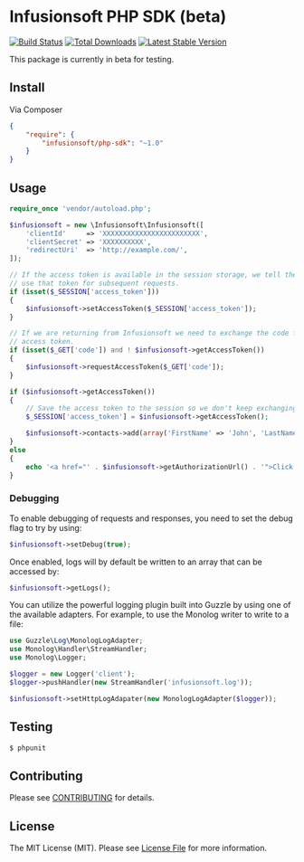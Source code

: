 # Infusionsoft PHP SDK (beta)

[![Build Status](https://travis-ci.org/infusionsoft/infusionsoft-php.png?branch=master)](https://travis-ci.org/infusionsoft/php-sdk)
[![Total Downloads](https://poser.pugx.org/infusionsoft/php-sdk/downloads.png)](https://packagist.org/packages/infusionsoft/php-sdk)
[![Latest Stable Version](https://poser.pugx.org/infusionsoft/php-sdk/v/stable.png)](https://packagist.org/packages/infusionsoft/php-sdk)

This package is currently in beta for testing.

## Install

Via Composer

``` json
{
    "require": {
        "infusionsoft/php-sdk": "~1.0"
    }
}
```


## Usage

```php
require_once 'vendor/autoload.php';

$infusionsoft = new \Infusionsoft\Infusionsoft([
	'clientId'     => 'XXXXXXXXXXXXXXXXXXXXXXXX',
	'clientSecret' => 'XXXXXXXXXX',
	'redirectUri'  => 'http://example.com/',
]);

// If the access token is available in the session storage, we tell the SDK to
// use that token for subsequent requests.
if (isset($_SESSION['access_token']))
{
	$infusionsoft->setAccessToken($_SESSION['access_token']);
}

// If we are returning from Infusionsoft we need to exchange the code for an
// access token.
if (isset($_GET['code']) and ! $infusionsoft->getAccessToken())
{
	$infusionsoft->requestAccessToken($_GET['code']);
}

if ($infusionsoft->getAccessToken())
{
	// Save the access token to the session so we don't keep exchanging the code
	$_SESSION['access_token'] = $infusionsoft->getAccessToken();

	$infusionsoft->contacts->add(array('FirstName' => 'John', 'LastName' => 'Doe'));
}
else
{
	echo '<a href="' . $infusionsoft->getAuthorizationUrl() . '">Click here to authorize</a>';
}
```

### Debugging

To enable debugging of requests and responses, you need to set the debug flag to try by using:

```php
$infusionsoft->setDebug(true);
```

Once enabled, logs will by default be written to an array that can be accessed by:

```php
$infusionsoft->getLogs();
```

You can utilize the powerful logging plugin built into Guzzle by using one of the available adapters. For example, to use the Monolog writer to write to a file:

```php
use Guzzle\Log\MonologLogAdapter;
use Monolog\Handler\StreamHandler;
use Monolog\Logger;

$logger = new Logger('client');
$logger->pushHandler(new StreamHandler('infusionsoft.log'));

$infusionsoft->setHttpLogAdapater(new MonologLogAdapter($logger));
```

## Testing

``` bash
$ phpunit
```


## Contributing

Please see [CONTRIBUTING](https://github.com/infusionsoft/infusionsoft-php/blob/master/CONTRIBUTING.md) for details.


## License

The MIT License (MIT). Please see [License File](https://github.com/infusionsoft/infusionsoft-php/blob/master/LICENSE) for more information.
